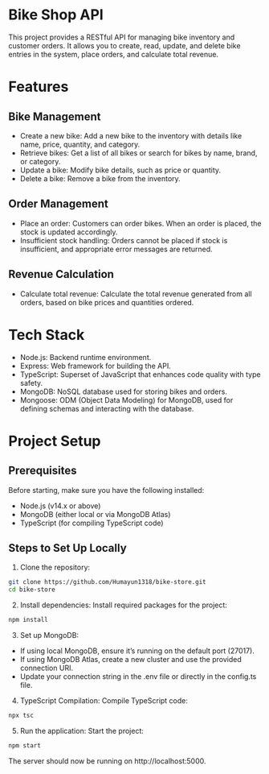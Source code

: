 # Bike Shop API

This project provides a RESTful API for managing bike inventory and customer orders. It allows you to create, read, update, and delete bike entries in the system, place orders, and calculate total revenue.

# Features

## Bike Management

- Create a new bike: Add a new bike to the inventory with details like name, price, quantity, and category.
- Retrieve bikes: Get a list of all bikes or search for bikes by name, brand, or category.
- Update a bike: Modify bike details, such as price or quantity.
- Delete a bike: Remove a bike from the inventory.

## Order Management

- Place an order: Customers can order bikes. When an order is placed, the stock is updated accordingly.
- Insufficient stock handling: Orders cannot be placed if stock is insufficient, and appropriate error messages are returned.

## Revenue Calculation

- Calculate total revenue: Calculate the total revenue generated from all orders, based on bike prices and quantities ordered.

# Tech Stack

- Node.js: Backend runtime environment.
- Express: Web framework for building the API.
- TypeScript: Superset of JavaScript that enhances code quality with type safety.
- MongoDB: NoSQL database used for storing bikes and orders.
- Mongoose: ODM (Object Data Modeling) for MongoDB, used for defining schemas and interacting with the database.

# Project Setup

## Prerequisites

Before starting, make sure you have the following installed:

- Node.js (v14.x or above)
- MongoDB (either local or via MongoDB Atlas)
- TypeScript (for compiling TypeScript code)

## Steps to Set Up Locally

1. Clone the repository:

```bash
git clone https://github.com/Humayun1318/bike-store.git
cd bike-store

```

2. Install dependencies: Install required packages for the project:

```bash
npm install

```

3. Set up MongoDB:

- If using local MongoDB, ensure it’s running on the default port (27017).
- If using MongoDB Atlas, create a new cluster and use the provided connection URI.
- Update your connection string in the .env file or directly in the config.ts file.

4. TypeScript Compilation: Compile TypeScript code:

```bash
npx tsc

```

5. Run the application: Start the project:

```bash
npm start

```

The server should now be running on http://localhost:5000.
